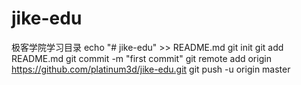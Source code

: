 # jike-edu
极客学院学习目录
echo "# jike-edu" >> README.md
git init
git add README.md
git commit -m "first commit"
git remote add origin https://github.com/platinum3d/jike-edu.git
git push -u origin master
